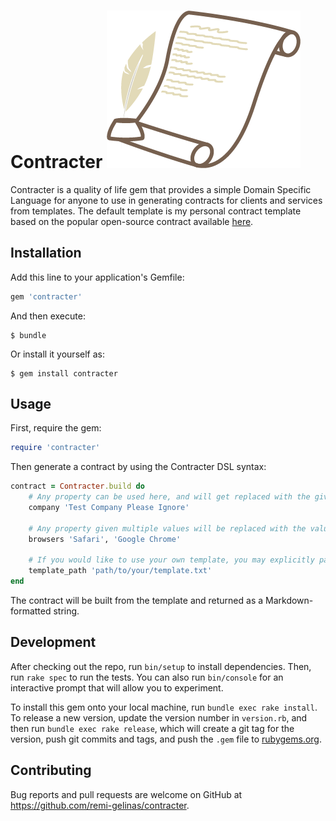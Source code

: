 # Contracter ![contracter](assets/Contracter.png)

Contracter is a quality of life gem that provides a simple Domain Specific Language for anyone to use in generating contracts for clients and services from templates. The default template is my personal contract template based on the popular open-source contract available [here](https://stuffandnonsense.co.uk/projects/contract-killer/).

## Installation

Add this line to your application's Gemfile:

```ruby
gem 'contracter'
```

And then execute:

    $ bundle

Or install it yourself as:

    $ gem install contracter

## Usage

First, require the gem:

```ruby
require 'contracter'
```

Then generate a contract by using the Contracter DSL syntax:

```ruby
contract = Contracter.build do
    # Any property can be used here, and will get replaced with the given value in the template where the method name appears in the format [name].
    company 'Test Company Please Ignore'

    # Any property given multiple values will be replaced with the values on separate lines.
    browsers 'Safari', 'Google Chrome'

    # If you would like to use your own template, you may explicitly pass Contracter the path to it. The template can be in any plain text UTF-8 encoded format.
    template_path 'path/to/your/template.txt'
end
```

The contract will be built from the template and returned as a Markdown-formatted string.

## Development

After checking out the repo, run `bin/setup` to install dependencies. Then, run `rake spec` to run the tests. You can also run `bin/console` for an interactive prompt that will allow you to experiment.

To install this gem onto your local machine, run `bundle exec rake install`. To release a new version, update the version number in `version.rb`, and then run `bundle exec rake release`, which will create a git tag for the version, push git commits and tags, and push the `.gem` file to [rubygems.org](https://rubygems.org).

## Contributing

Bug reports and pull requests are welcome on GitHub at https://github.com/remi-gelinas/contracter.
